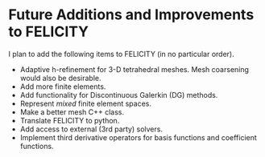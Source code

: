 Future Additions and Improvements to FELICITY
=============================================

I plan to add the following items to FELICITY (in no particular order).

* Adaptive h-refinement for 3-D tetrahedral meshes.  Mesh coarsening would also be desirable.
* Add more finite elements.
* Add functionality for Discontinuous Galerkin (DG) methods.
* Represent _mixed_ finite element spaces.
* Make a better mesh C++ class.
* Translate FELICITY to python.
* Add access to external (3rd party) solvers.
* Implement third derivative operators for basis functions and coefficient functions.